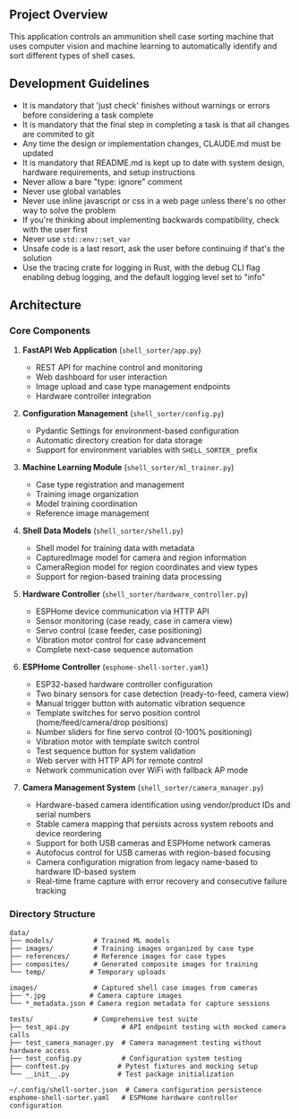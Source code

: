 ## Project Overview

This application controls an ammunition shell case sorting machine that uses computer vision and machine learning to automatically identify and sort different types of shell cases.

## Development Guidelines

- It is mandatory that 'just check' finishes without warnings or errors before considering a task complete
- It is mandatory that the final step in completing a task is that all changes are commited to git
- Any time the design or implementation changes, CLAUDE.md must be updated
- It is mandatory that README.md is kept up to date with system design, hardware requirements, and setup instructions
- Never allow a bare "type: ignore" comment
- Never use global variables
- Never use inline javascript or css in a web page unless there's no other way to solve the problem
- If you're thinking about implementing backwards compatibility, check with the user first
- Never use `std::env::set_var`
- Unsafe code is a last resort, ask the user before continuing if that's the solution
- Use the tracing crate for logging in Rust, with the debug CLI flag enabling debug logging, and the default logging level set to "info"

## Architecture

### Core Components

1. **FastAPI Web Application** (`shell_sorter/app.py`)
   - REST API for machine control and monitoring
   - Web dashboard for user interaction
   - Image upload and case type management endpoints
   - Hardware controller integration

2. **Configuration Management** (`shell_sorter/config.py`)
   - Pydantic Settings for environment-based configuration
   - Automatic directory creation for data storage
   - Support for environment variables with `SHELL_SORTER_` prefix

3. **Machine Learning Module** (`shell_sorter/ml_trainer.py`)
   - Case type registration and management
   - Training image organization
   - Model training coordination
   - Reference image management

4. **Shell Data Models** (`shell_sorter/shell.py`)
   - Shell model for training data with metadata
   - CapturedImage model for camera and region information
   - CameraRegion model for region coordinates and view types
   - Support for region-based training data processing

5. **Hardware Controller** (`shell_sorter/hardware_controller.py`)
   - ESPHome device communication via HTTP API
   - Sensor monitoring (case ready, case in camera view)
   - Servo control (case feeder, case positioning)
   - Vibration motor control for case advancement
   - Complete next-case sequence automation

6. **ESPHome Controller** (`esphome-shell-sorter.yaml`)
   - ESP32-based hardware controller configuration
   - Two binary sensors for case detection (ready-to-feed, camera view)
   - Manual trigger button with automatic vibration sequence
   - Template switches for servo position control (home/feed/camera/drop positions)
   - Number sliders for fine servo control (0-100% positioning)
   - Vibration motor with template switch control
   - Test sequence button for system validation
   - Web server with HTTP API for remote control
   - Network communication over WiFi with fallback AP mode

7. **Camera Management System** (`shell_sorter/camera_manager.py`)
   - Hardware-based camera identification using vendor/product IDs and serial numbers
   - Stable camera mapping that persists across system reboots and device reordering
   - Support for both USB cameras and ESPHome network cameras
   - Autofocus control for USB cameras with region-based focusing
   - Camera configuration migration from legacy name-based to hardware ID-based system
   - Real-time frame capture with error recovery and consecutive failure tracking

### Directory Structure

```
data/
├── models/          # Trained ML models
├── images/          # Training images organized by case type
├── references/      # Reference images for case types
├── composites/      # Generated composite images for training
└── temp/           # Temporary uploads

images/              # Captured shell case images from cameras
├── *.jpg           # Camera capture images
└── *_metadata.json # Camera region metadata for capture sessions

tests/               # Comprehensive test suite
├── test_api.py             # API endpoint testing with mocked camera calls
├── test_camera_manager.py  # Camera management testing without hardware access
├── test_config.py          # Configuration system testing
├── conftest.py            # Pytest fixtures and mocking setup
└── __init__.py            # Test package initialization

~/.config/shell-sorter.json  # Camera configuration persistence
esphome-shell-sorter.yaml   # ESPHome hardware controller configuration
```